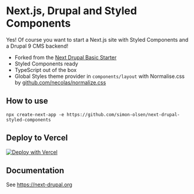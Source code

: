 # Next.js, Drupal and Styled Components

Yes! Of course you want to start a Next.js site with Styled Components and a Drupal 9 CMS backend!

- Forked from the [Next Drupal Basic Starter](https://github.com/chapter-three/next-drupal-basic-starter)
- Styled Components ready
- TypeScript out of the box
- Global Styles theme provider in `components/layout` with Normalise.css by [github.com/necolas/normalize.css](https://github.com/necolas/normalize.css)

## How to use

`npx create-next-app -e https://github.com/simon-olsen/next-drupal-styled-components`

## Deploy to Vercel

[![Deploy with Vercel](https://vercel.com/button)](https://vercel.com/new/clone?repository-url=https%3A%2F%2Fgithub.com%2Fchapter-three%2Fnext-drupal-styled-components&env=NEXT_PUBLIC_DRUPAL_BASE_URL,NEXT_IMAGE_DOMAIN,DRUPAL_PREVIEW_SECRET,DRUPAL_CLIENT_ID,DRUPAL_CLIENT_SECRET&envDescription=Learn%20more%20about%20environment%20variables&envLink=https%3A%2F%2Fnext-drupal.org%2Fdocs%2Fenvironment-variables&project-name=next-drupal&demo-title=Next.js%20for%20Drupal&demo-description=A%20next-generation%20front-end%20for%20your%20Drupal%20site.&demo-url=https%3A%2F%2Fdemo.next-drupal.org&demo-image=https%3A%2F%2Fnext-drupal.org%2Fimages%2Fdemo-screenshot.jpg)

## Documentation

See https://next-drupal.org
